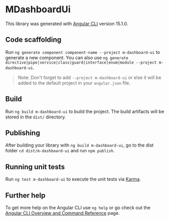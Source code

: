 # MDashboardUi

This library was generated with [Angular CLI](https://github.com/angular/angular-cli) version 15.1.0.

## Code scaffolding

Run `ng generate component component-name --project m-dashboard-ui` to generate a new component. You can also use `ng generate directive|pipe|service|class|guard|interface|enum|module --project m-dashboard-ui`.
> Note: Don't forget to add `--project m-dashboard-ui` or else it will be added to the default project in your `angular.json` file. 

## Build

Run `ng build m-dashboard-ui` to build the project. The build artifacts will be stored in the `dist/` directory.

## Publishing

After building your library with `ng build m-dashboard-ui`, go to the dist folder `cd dist/m-dashboard-ui` and run `npm publish`.

## Running unit tests

Run `ng test m-dashboard-ui` to execute the unit tests via [Karma](https://karma-runner.github.io).

## Further help

To get more help on the Angular CLI use `ng help` or go check out the [Angular CLI Overview and Command Reference](https://angular.io/cli) page.

